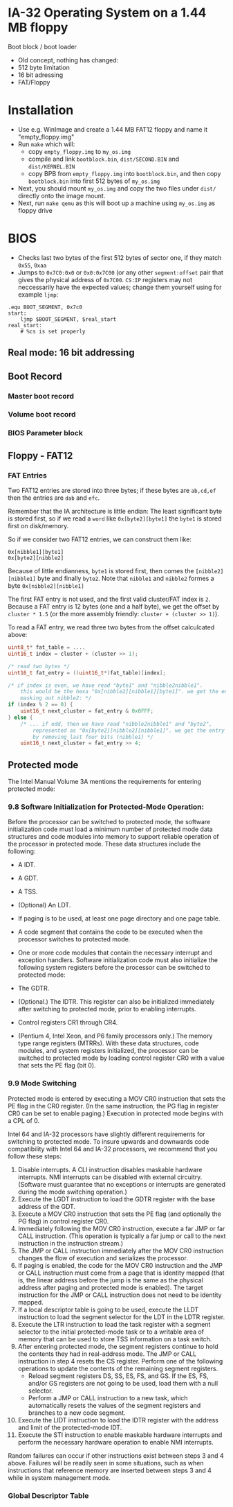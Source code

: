 IA-32 Operating System on a 1.44 MB floppy
==========================================

Boot block / boot loader

- Old concept, nothing has changed:
- 512 byte limitation
- 16 bit adressing
- FAT/Floppy

# Installation

- Use e.g. WinImage and create a 1.44 MB FAT12 floppy and name it "empty_floppy.img"
- Run `make` which will:
  - copy `empty_floppy.img` to `my_os.img`
  - compile and link `bootblock.bin`, `dist/SECOND.BIN` and `dist/KERNEL.BIN`
  - copy BPB from `empty_floppy.img` into `bootblock.bin`, and then copy `bootblock.bin` into first 512 bytes of `my_os.img`
- Next, you should mount `my_os.img` and copy the two files under `dist/` directly onto the image mount.
- Next, run `make qemu` as this will boot up a machine using `my_os.img` as floppy drive

# BIOS

* Checks last two bytes of the first 512 bytes of sector one, if they match `0x55`, `0xaa`
* Jumps to `0x7C0:0x0` or `0x0:0x7C00` (or any other `segment:offset` pair that gives the physical address of `0x7C00`. `CS:IP` registers may not neccessarily have the expected values; change them yourself using for example `ljmp`:

```assembly
.equ BOOT_SEGMENT, 0x7c0
start:
    ljmp $BOOT_SEGMENT, $real_start
real_start:
    # %cs is set properly
```

## Real mode: 16 bit addressing

## Boot Record

### Master boot record

### Volume boot record

### BIOS Parameter block

## Floppy - FAT12

### FAT Entries

Two FAT12 entries are stored into three bytes; if these bytes are `ab,cd,ef` then the entries are `dab` and `efc`.

Remember that the IA architecture is little endian: The least significant byte is stored first, so if we read a `word` like `0x[byte2][byte1]` the `byte1` is stored first on disk/memory.

So if we consider two FAT12 entries, we can construct them like:

```
0x[nibble1][byte1]
0x[byte2][nibble2]
```

Because of little endianness, `byte1` is stored first, then comes the `[nibble2][nibble1]` byte and finally `byte2`. Note that `nibble1` and `nibble2` formes a byte `0x[nibble2][nibble1]`

The first FAT entry is not used, and the first valid cluster/FAT index is `2`. Because a FAT entry is 12 bytes (one and a half byte), we get the offset by `cluster * 1.5` (or the more assembly friendly: `cluster + (cluster >> 1)`).

To read a FAT entry, we read three two bytes from the offset calculcated above:

```c
uint8_t* fat_table = ....
uint16_t index = cluster + (cluster >> 1);

/* read two bytes */
uint16_t fat_entry = ((uint16_t*)fat_table)[index];

/* if index is even, we have read "byte1" and "nibble2nibble1".
	this would be the hexa "0x[nibble2][nibble1][byte1]". we get the entry by
	masking out nibble2: */
if (index % 2 == 0) {
    uint16_t next_cluster = fat_entry & 0x0FFF;
} else {
	/* ... if odd, then we have read "nibble2nibble1" and "byte2",
		represented as "0x[byte2][nibble2][nibble1]". we get the entry
		by removing last four bits (nibble1) */
	uint16_t next_cluster = fat_entry >> 4;
```

## Protected mode

The Intel Manual Volume 3A mentions the requirements for entering protected mode:

### 9.8 Software Initialization for Protected-Mode Operation:

Before the processor can be switched to protected mode, the software initialization code must load a minimum number of protected mode data structures and code modules into memory to support reliable operation of the processor in protected mode. These data structures include the following:
* A IDT.
* A GDT.
* A TSS.
* (Optional) An LDT.
* If paging is to be used, at least one page directory and one page table.
* A code segment that contains the code to be executed when the processor switches to protected mode.
* One or more code modules that contain the necessary interrupt and exception handlers.
Software initialization code must also initialize the following system registers before the processor can be switched to protected mode:

* The GDTR.
* (Optional.) The IDTR. This register can also be initialized immediately after switching to protected mode, prior
to enabling interrupts.
* Control registers CR1 through CR4.
* (Pentium 4, Intel Xeon, and P6 family processors only.) The memory type range registers (MTRRs).
With these data structures, code modules, and system registers initialized, the processor can be switched to protected mode by loading control register CR0 with a value that sets the PE flag (bit 0).

### 9.9 Mode Switching

Protected mode is entered by executing a MOV CR0 instruction that sets the PE flag in the CR0 register. (In the same instruction, the PG flag in register CR0 can be set to enable paging.) Execution in protected mode begins with a CPL of 0.

Intel 64 and IA-32 processors have slightly different requirements for switching to protected mode. To insure upwards and downwards code compatibility with Intel 64 and IA-32 processors, we recommend that you follow these steps:

1. Disable interrupts. A CLI instruction disables maskable hardware interrupts. NMI interrupts can be disabled with external circuitry. (Software must guarantee that no exceptions or interrupts are generated during the mode switching operation.)
2. Execute the LGDT instruction to load the GDTR register with the base address of the GDT.
3. Execute a MOV CR0 instruction that sets the PE flag (and optionally the PG flag) in control register CR0.
4. Immediately following the MOV CR0 instruction, execute a far JMP or far CALL instruction. (This operation is typically a far jump or call to the next instruction in the instruction stream.)
5. The JMP or CALL instruction immediately after the MOV CR0 instruction changes the flow of execution and serializes the processor.
6. If paging is enabled, the code for the MOV CR0 instruction and the JMP or CALL instruction must come from a page that is identity mapped (that is, the linear address before the jump is the same as the physical address after paging and protected mode is enabled). The target instruction for the JMP or CALL instruction does not need to be identity mapped.
7. If a local descriptor table is going to be used, execute the LLDT instruction to load the segment selector for the LDT in the LDTR register.
8. Execute the LTR instruction to load the task register with a segment selector to the initial protected-mode task or to a writable area of memory that can be used to store TSS information on a task switch.
9. After entering protected mode, the segment registers continue to hold the contents they had in real-address mode. The JMP or CALL instruction in step 4 resets the CS register. Perform one of the following operations to update the contents of the remaining segment registers.
	* Reload segment registers DS, SS, ES, FS, and GS. If the ES, FS, and/or GS registers are not going to be used, load them with a null selector.
	* Perform a JMP or CALL instruction to a new task, which automatically resets the values of the segment registers and branches to a new code segment.
10. Execute the LIDT instruction to load the IDTR register with the address and limit of the protected-mode IDT.
11. Execute the STI instruction to enable maskable hardware interrupts and perform the necessary hardware operation to enable NMI interrupts.

Random failures can occur if other instructions exist between steps 3 and 4 above. Failures will be readily seen in some situations, such as when instructions that reference memory are inserted between steps 3 and 4 while in system management mode.

### Global Descriptor Table

